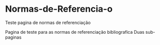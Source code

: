 # Normas-de-Referencia-o
Teste pagina de normas de referenciação

Pagina de teste para as normas de referenciação bibliografica
Duas sub-paginas
